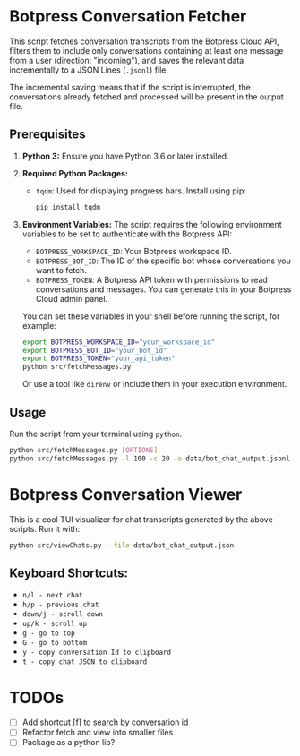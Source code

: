 # Botpress Conversation Fetcher

This script fetches conversation transcripts from the Botpress Cloud API, filters them to include only conversations containing at least one message from a user (direction: "incoming"), and saves the relevant data incrementally to a JSON Lines (`.jsonl`) file.

The incremental saving means that if the script is interrupted, the conversations already fetched and processed will be present in the output file.

## Prerequisites

1.  **Python 3:** Ensure you have Python 3.6 or later installed.
2.  **Required Python Packages:**
    *   `tqdm`: Used for displaying progress bars. Install using pip:
        ```bash
        pip install tqdm
        ```
3.  **Environment Variables:** The script requires the following environment variables to be set to authenticate with the Botpress API:
    *   `BOTPRESS_WORKSPACE_ID`: Your Botpress workspace ID.
    *   `BOTPRESS_BOT_ID`: The ID of the specific bot whose conversations you want to fetch.
    *   `BOTPRESS_TOKEN`: A Botpress API token with permissions to read conversations and messages. You can generate this in your Botpress Cloud admin panel.

    You can set these variables in your shell before running the script, for example:
    ```bash
    export BOTPRESS_WORKSPACE_ID="your_workspace_id"
    export BOTPRESS_BOT_ID="your_bot_id"
    export BOTPRESS_TOKEN="your_api_token"
    python src/fetchMessages.py
    ```
    Or use a tool like `direnv` or include them in your execution environment.

## Usage

Run the script from your terminal using `python`.

```bash
python src/fetchMessages.py [OPTIONS]
python src/fetchMessages.py -l 100 -c 20 -o data/bot_chat_output.jsonl
```

# Botpress Conversation Viewer

This is a cool TUI visualizer for chat transcripts generated by the above scripts. Run it with:

```bash
python src/viewChats.py --file data/bot_chat_output.json
```

## Keyboard Shortcuts:

* `n/l - next chat`
* `h/p - previous chat`
* `down/j - scroll down`
* `up/k - scroll up`
* `g - go to top`
* `G - go to bottom`
* `y - copy conversation Id to clipboard`
* `t - copy chat JSON to clipboard`

# TODOs
- [ ] Add shortcut [f] to search by conversation id
- [ ] Refactor fetch and view into smaller files
- [ ] Package as a python lib?
